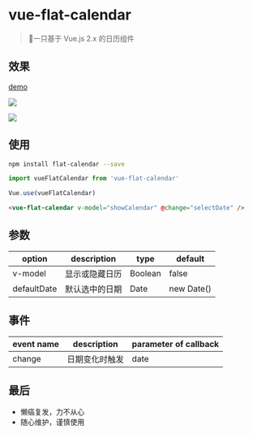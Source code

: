 # vue-flat-calendar

> 📅一只基于 Vue.js 2.x 的日历组件

## 效果

[demo](https://yumiko-liu.github.io/vue-flat-calendar/index.html)

![](https://s1.ax1x.com/2018/10/16/ia5tZq.png)

![](https://s1.ax1x.com/2018/10/16/ia51zQ.png)


## 使用

``` bash
npm install flat-calendar --save
```

``` javascript
import vueFlatCalendar from 'vue-flat-calendar'

Vue.use(vueFlatCalendar)
```

``` html
<vue-flat-calendar v-model="showCalendar" @change="selectDate" />
```

## 参数

option | description | type | default
--- | --- | --- | ---
v-model | 显示或隐藏日历 | Boolean | false
defaultDate | 默认选中的日期 | Date | new Date()

## 事件

event name | description | 	parameter of callback
--- | --- | ---
change | 日期变化时触发 | date

## 最后

* 懒癌复发，力不从心
* 随心维护，谨慎使用
